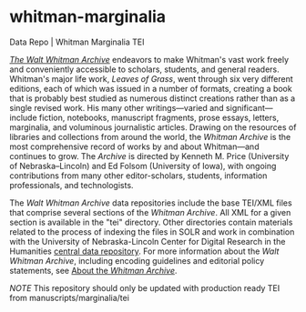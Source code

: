 # whitman-marginalia
Data Repo | Whitman Marginalia TEI

[<em>The Walt Whitman Archive</em>](http://whitmanarchive.org/) endeavors to make Whitman's vast work freely and conveniently accessible to scholars, students, and general readers. Whitman's major life work, <em>Leaves of Grass</em>, went through six very different editions, each of which was issued in a number of formats, creating a book that is probably best studied as numerous distinct creations rather than as a single revised work. His many other writings—varied and significant—include fiction, notebooks, manuscript fragments, prose essays, letters, marginalia, and voluminous journalistic articles. Drawing on the resources of libraries and collections from around the world, the <em>Whitman Archive</em> is the most comprehensive record of works by and about Whitman—and continues to grow. The <em>Archive</em> is directed by Kenneth M. Price (University of Nebraska–Lincoln) and Ed Folsom (University of Iowa), with ongoing contributions from many other editor-scholars, students, information professionals, and technologists.

The <em>Walt Whitman Archive</em> data repositories include the base TEI/XML files that comprise several sections of the <em>Whitman Archive</em>.  All XML for a given section is available in the "tei" directory.  Other directories contain materials related to the process of indexing the files in SOLR and work in combination with the University of Nebraska-Lincoln Center for Digital Research in the Humanities [central data repository](https://github.com/CDRH/data). For more information about the <em>Walt Whitman Archive</em>, including encoding guidelines and editorial policy statements, see [About the <em>Whitman Archive</em>](http://whitmanarchive.org/about/index.html).

*NOTE* This repository should only be updated with production ready TEI from manuscripts/marginalia/tei
